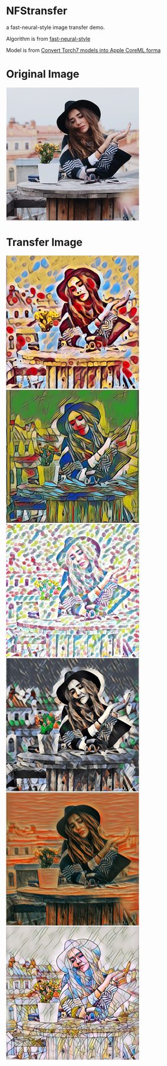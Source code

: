 # NFStransfer
a fast-neural-style image transfer demo.

Algorithm is from [fast-neural-style](https://github.com/jcjohnson/fast-neural-style)

Model is from [Convert Torch7 models into Apple CoreML forma](https://github.com/prisma-ai/torch2coreml)

# Original Image

![](daria.png)

# Transfer Image

![candy](daria_candy.jpg)
![la muse](daria_lamuse.jpg)
![feathers](daria_feathers.jpg)
![udnie](daria_udnie.jpg)
![scream](daria_scream.jpg)
![mosaic](daria_mosaic.jpg)
